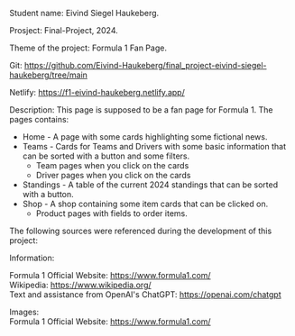 Student name: Eivind Siegel Haukeberg.

Prosject: Final-Project, 2024.

Theme of the project: Formula 1 Fan Page.

Git: https://github.com/Eivind-Haukeberg/final_project-eivind-siegel-haukeberg/tree/main

Netlify: https://f1-eivind-haukeberg.netlify.app/

Description: This page is supposed to be a fan page for Formula 1. The pages contains: 
* Home - A page with some cards highlighting some fictional news.
* Teams - Cards for Teams and Drivers with some basic information that can be sorted with a button and some filters.
     * Team pages when you click on the cards
     * Driver pages when you click on the cards
* Standings - A table of the current 2024 standings that can be sorted with a button.
* Shop - A shop containing some item cards that can be clicked on.
     * Product pages with fields to order items.



The following sources were referenced during the development of this project: 


Information:  

Formula 1 Official Website: https://www.formula1.com/  
Wikipedia: https://www.wikipedia.org/   
Text and assistance from OpenAI's ChatGPT: https://openai.com/chatgpt  

Images:  
Formula 1 Official Website: https://www.formula1.com/ 
